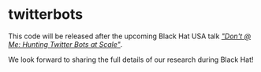 # twitterbots

This code will be released after the upcoming Black Hat USA talk [_"Don't @ Me: Hunting Twitter Bots at Scale"_](https://www.blackhat.com/us-18/briefings/schedule/#dont--me-hunting-twitter-bots-at-scale-10699).

We look forward to sharing the full details of our research during Black Hat!
